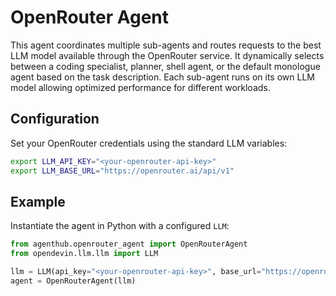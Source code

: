 # OpenRouter Agent

This agent coordinates multiple sub-agents and routes requests to the best LLM model available through the OpenRouter service.
It dynamically selects between a coding specialist, planner, shell agent, or the default monologue agent based on the task description.
Each sub-agent runs on its own LLM model allowing optimized performance for different workloads.

## Configuration

Set your OpenRouter credentials using the standard LLM variables:

```bash
export LLM_API_KEY="<your-openrouter-api-key>"
export LLM_BASE_URL="https://openrouter.ai/api/v1"
```

## Example

Instantiate the agent in Python with a configured `LLM`:

```python
from agenthub.openrouter_agent import OpenRouterAgent
from opendevin.llm.llm import LLM

llm = LLM(api_key="<your-openrouter-api-key>", base_url="https://openrouter.ai/api/v1")
agent = OpenRouterAgent(llm)
```

